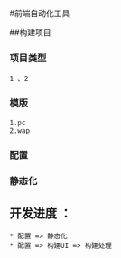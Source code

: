 #前端自动化工具

##构建项目
	
### 项目类型
    1 、2

### 模版
    1.pc
    2.wap

### 配置
### 静态化


## 开发进度 ：
    * 配置 => 静态化
    * 配置 => 构建UI => 构建处理